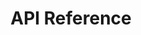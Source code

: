 ---
title: API Reference

language_tabs:
  - shell
  - csharp
  - java
  - php

toc_footers:
  - <a href='http://developer.avalara.com' target="_parent">Developer Network Home</a>
  - <a href='http://developer.avalara.com/getting-started' target="_parent">Get Started</a>
  - <a href='http://developer.avalara.com/api-docs/designing-your-integration' target="_parent">Documentation</a>
  - <a href='http://developer.avalara.com/api-docs/api-reference' target="_parent">API Reference</a>
  - <a href='http://developer.avalara.com/api-docs/api-sample-code' target="_parent">Sample Code</a>
  - <a href='https://community.avalara.com/avalara/category_sets/developers' target="_parent">Developer Community</a>

includes:
  - introduction
  - restheaders
  - restgettax
  - restcanceltax
  - restestimatetax
  - restvalidate
  - resterrors
  - soapheaders
  - soapgettax
  - soapposttax
  - soapcommittax
  - soapcanceltax
  - soapadjusttax
  - soapgettaxhistory
  - soapisauthorized
  - soapping
  - soapvalidate
  - soaperrors
  - taxratesintroduction
  - taxratesaddress
  - taxrateszip
  - taxrateserrors
  - exciseintroduction
  - exciseauthentication
  - exciseprocesstransactions
  - exciseprocesstransactionsresponse
  - rest2introduction
  - rest2calculations
  - rest2transactions
  - rest2taxdocumentrequest
  - rest2taxdocumentresponse
  - onboardingintroduction
  - onboardingaccounts
  - onboardingcompanies
  - onboardinglocations
  - onboardingnexus
  - onboardingerrors

search: true
---